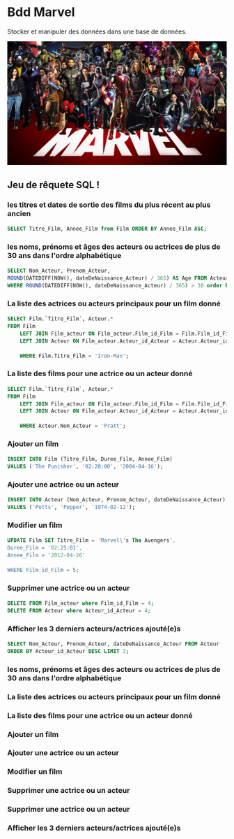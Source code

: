 # Bdd Marvel

Stocker et manipuler des données dans une base de données.

![img_html](./img/marvel.jpeg)

## Jeu de rêquete SQL ! 

### les titres et dates de sortie des films du plus récent au plus ancien

```sql
SELECT Titre_Film, Annee_Film from Film ORDER BY Annee_Film ASC;
```

### les noms, prénoms et âges des acteurs ou actrices de plus de 30 ans dans l'ordre alphabétique

```sql
SELECT Nom_Acteur, Prenom_Acteur, 
ROUND(DATEDIFF(NOW(), dateDeNaissance_Acteur) / 365) AS Age FROM Acteur
WHERE ROUND(DATEDIFF(NOW(), dateDeNaissance_Acteur) / 365) > 30 order by Nom_Acteur ASC;
```

### La liste des actrices ou acteurs principaux pour un film donné

```sql
SELECT Film.`Titre_Film`, Acteur.*
FROM Film 
	LEFT JOIN Film_acteur ON Film_acteur.Film_id_Film = Film.Film_id_Film 
	LEFT JOIN Acteur ON Film_acteur.Acteur_id_Acteur = Acteur.Acteur_id_Acteur
    
    WHERE Film.Titre_Film = 'Iron-Man'; 
```

### La liste des films pour une actrice ou un acteur donné

```sql
SELECT Film.`Titre_Film`, Acteur.*
FROM Film 
	LEFT JOIN Film_acteur ON Film_acteur.Film_id_Film = Film.Film_id_Film 
	LEFT JOIN Acteur ON Film_acteur.Acteur_id_Acteur = Acteur.Acteur_id_Acteur
    
    WHERE Acteur.Nom_Acteur = 'Pratt'; 
```


### Ajouter un film

```sql
INSERT INTO Film (Titre_Film, Duree_Film, Annee_Film)
VALUES ('The Punisher', '02:20:00', '2004-04-16');
```

### Ajouter une actrice ou un acteur

```sql
INSERT INTO Acteur (Nom_Acteur, Prenom_Acteur, dateDeNaissance_Acteur)
VALUES ('Potts', 'Pepper', '1974-02-12');
```


### Modifier un film
```sql
UPDATE Film SET Titre_Film = 'Marvel\'s The Avengers',
Duree_Film = '02:25:01',
Annee_Film = '2012-04-26'

WHERE Film_id_Film = 5;
```

### Supprimer une actrice ou un acteur

```sql
DELETE FROM Film_acteur where Film_id_Film = 4; 
DELETE FROM Acteur where Acteur_id_Acteur = 4;
```

### Afficher les 3 derniers acteurs/actrices ajouté(e)s ​

```sql
SELECT Nom_Acteur, Prenom_Acteur, dateDeNaissance_Acteur FROM Acteur
ORDER BY Acteur_id_Acteur DESC LIMIT 3; 
```

### les noms, prénoms et âges des acteurs ou actrices de plus de 30 ans dans l'ordre alphabétique
### La liste des actrices ou acteurs principaux pour un film donné
### La liste des films pour une actrice ou un acteur donné
### Ajouter un film
### Ajouter une actrice ou un acteur
### Modifier un film
### Supprimer une actrice ou un acteur
### Supprimer une actrice ou un acteur
### Afficher les 3 derniers acteurs/actrices ajouté(e)s ​
